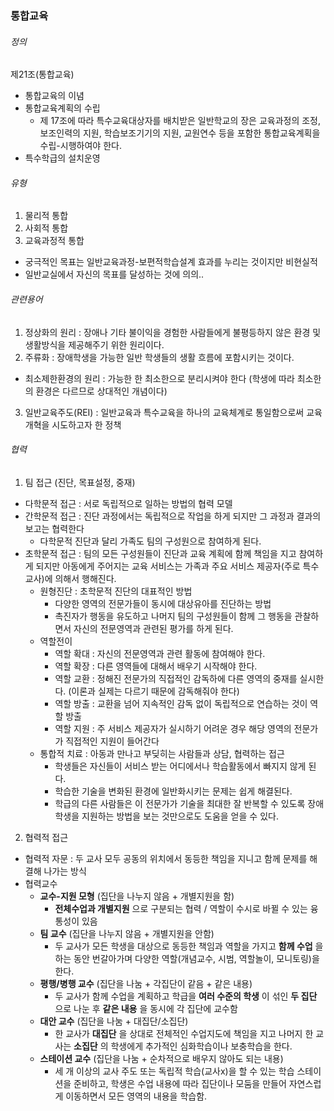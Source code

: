 ### 통합교육

###### 정의

제21조(통합교육)
- 통합교육의 이념
- 통합교육계획의 수립
  - 제 17조에 따라 특수교육대상자를 배치받은 일반학교의 장은 교육과정의 조정, 보조인력의 지원, 학습보조기기의 지원, 교원연수 등을 포함한 통합교육계획을 수립-시행하여야 한다.
- 특수학급의 설치운영

###### 유형

1. 물리적 통합
2. 사회적 통합
3. 교육과정적 통합
  - 궁극적인 목표는 일반교육과정-보편적학습설계 효과를 누리는 것이지만 비현실적
  - 일반교실에서 자신의 목표를 달성하는 것에 의의..

###### 관련용어
1. 정상화의 원리 : 장애나 기타 불이익을 경험한 사람들에게 불평등하지 않은 환경 및 생활방식을 제공해주기 위한 원리이다.
2. 주류화 : 장애학생을 가능한 일반 학생들의 생활 흐름에 포함시키는 것이다.
  - 최소제한환경의 원리 : 가능한 한 최소한으로 분리시켜야 한다 (학생에 따라 최소한의 환경은 다르므로 상대적인 개념이다)
3. 일반교육주도(REI) : 일반교육과 특수교육을 하나의 교육체계로 통일함으로써 교육 개혁을 시도하고자 한 정책


###### 협력
1. 팀 접근 (진단, 목표설정, 중재)
  - 다학문적 접근 : 서로 독립적으로 일하는 방법의 협력 모델
  - 간학문적 접근 : 진단 과정에서는 독립적으로 작업을 하게 되지만 그 과정과 결과의 보고는 협력한다
    - 다학문적 진단과 달리 가족도 팀의 구성원으로 참여하게 된다.
  - 초학문적 접근 : 팀의 모든 구성원들이 진단과 교육 계획에 함께 책임을 지고 참여하게 되지만 아동에게 주어지는 교육 서비스는 가족과 주요 서비스 제공자(주로 특수교사)에 의해서 행해진다.
    - 원형진단 : 초학문적 진단의 대표적인 방법
      - 다양한 영역의 전문가들이 동시에 대상유아를 진단하는 방법
      - 촉진자가 행동을 유도하고 나머지 팀의 구성원들이 함께 그 행동을 관찰하면서 자신의 전문영역과 관련된 평가를 하게 된다.
    - 역할전이
      - 역할 확대 : 자신의 전문영역과 관련 활동에 참여해야 한다.
      - 역할 확장 : 다른 영역들에 대해서 배우기 시작해야 한다.
      - 역할 교환 : 정해진 전문가의 직접적인 감독하에 다른 영역의 중재를 실시한다. (이론과 실제는 다르기 때문에 감독해줘야 한다)
      - 역할 방출 : 교환을 넘어 지속적인 감독 없이 독립적으로 연습하는 것이 역할 방출
      - 역할 지원 : 주 서비스 제공자가 실시하기 어려운 경우 해당 영역의 전문가가 직접적인 지원이 들어간다
    - 통합적 치료 : 아동과 만나고 부딪히는 사람들과 상담, 협력하는 접근
      - 학생들은 자신들이 서비스 받는 어디에서나 학습활동에서 빠지지 않게 된다.
      - 학습한 기술을 변화된 환경에 일반화시키는 문제는 쉽게 해결된다.
      - 학급의 다른 사람들은 이 전문가가 기술을 최대한 잘 반복할 수 있도록 장애학생을 지원하는 방법을 보는 것만으로도 도움을 얻을 수 있다.
2. 협력적 접근
 - 협력적 자문 : 두 교사 모두 공동의 위치에서 동등한 책임을 지니고 함께 문제를 해결해 나가는 방식
 - 협력교수
    - **교수-지원 모형** (집단을 나누지 않음 + 개별지원을 함)
        - **전체수업과 개별지원** 으로 구분되는 협력 / 역할이 수시로 바뀔 수 있는 융통성이 있음
    - **팀 교수** (집단을 나누지 않음 + 개별지원을 안함)
        - 두 교사가 모든 학생을 대상으로 동등한 책임과 역할을 가지고 **함께 수업** 을 하는 동안 번갈아가며 다양한 역할(개념교수, 시범, 역할놀이, 모니토링)을 한다.
    - **평행/병행 교수** (집단을 나눔 + 각집단이 같음 + 같은 내용)
        - 두 교사가 함께 수업을 계획하고 학급을 **여러 수준의 학생** 이 섞인 **두 집단** 으로 나눈 후 **같은 내용** 을 동시에 각 집단에 교수함
    - **대안 교수** (집단을 나눔 + 대집단/소집단)
        - 한 교사가 **대집단** 을 상대로 전체적인 수업지도에 책임을 지고 나머지 한 교사는 **소집단** 의 학생에게 추가적인 심화학습이나 보충학습을 한다.
    - **스테이션 교수** (집단을 나눔 + 순차적으로 배우지 않아도 되는 내용)
        - 세 개 이상의 교사 주도 또는 독립적 학습(교사x)을 할 수 있는 학습 스테이션을 준비하고, 학생은 수업 내용에 따라 집단이나 모둠을 만들어 자연스럽게 이동하면서 모든 영역의 내용을 학습함.
